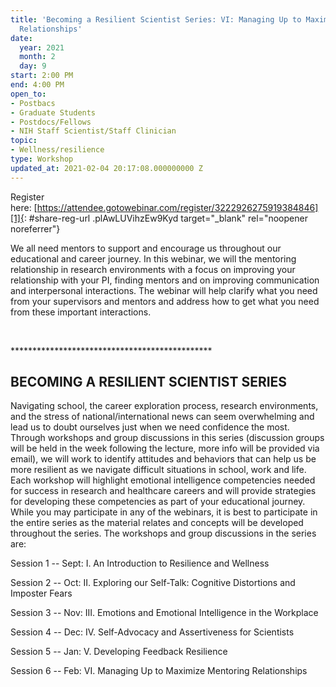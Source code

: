 ```yaml
---
title: 'Becoming a Resilient Scientist Series: VI: Managing Up to Maximize Mentoring
  Relationships'
date:
  year: 2021
  month: 2
  day: 9
start: 2:00 PM
end: 4:00 PM
open_to:
- Postbacs
- Graduate Students
- Postdocs/Fellows
- NIH Staff Scientist/Staff Clinician
topic:
- Wellness/resilience
type: Workshop
updated_at: 2021-02-04 20:17:08.000000000 Z
---
```

Register
here: [https://attendee.gotowebinar.com/register/3222926275919384846][1]{:
#share-reg-url .plAwLUVihzEw9Kyd target="_blank" rel="noopener
noreferrer"}

We all need mentors to support and encourage us throughout our
educational and career journey. In this webinar, we will the mentoring
relationship in research environments with a focus on improving your
relationship with your PI, finding mentors and on improving
communication and interpersonal interactions. The webinar will help
clarify what you need from your supervisors and mentors and address how
to get what you need from these important interactions.

 

\*\*\*\*\*\*\*\*\*\*\*\*\*\*\*\*\*\*\*\*\*\*\*\*\*\*\*\*\*\*\*\*\*\*\*\*\*\*\*\*\*\*\*\*\*\*

## BECOMING A RESILIENT SCIENTIST SERIES

Navigating school, the career exploration process, research
environments, and the stress of national/international news can seem
overwhelming and lead us to doubt ourselves just when we need confidence
the most. Through workshops and group discussions in this series
(discussion groups will be held in the week following the lecture, more
info will be provided via email), we will work to identify attitudes and
behaviors that can help us be more resilient as we navigate difficult
situations in school, work and life. Each workshop will highlight
emotional intelligence competencies needed for success in research and
healthcare careers and will provide strategies for developing these
competencies as part of your educational journey. While you may
participate in any of the webinars, it is best to participate in the
entire series as the material relates and concepts will be developed
throughout the series. The workshops and group discussions in the series
are:

Session 1 -- Sept: I. An Introduction to Resilience and Wellness 

Session 2 -- Oct: II. Exploring our Self-Talk: Cognitive Distortions and
Imposter Fears

Session 3 -- Nov: III. Emotions and Emotional Intelligence in the
Workplace

Session 4 -- Dec: IV. Self-Advocacy and Assertiveness for Scientists

Session 5 -- Jan: V. Developing Feedback Resilience

Session 6 -- Feb: VI. Managing Up to Maximize Mentoring Relationships

 



[1]: https://attendee.gotowebinar.com/register/3222926275919384846
